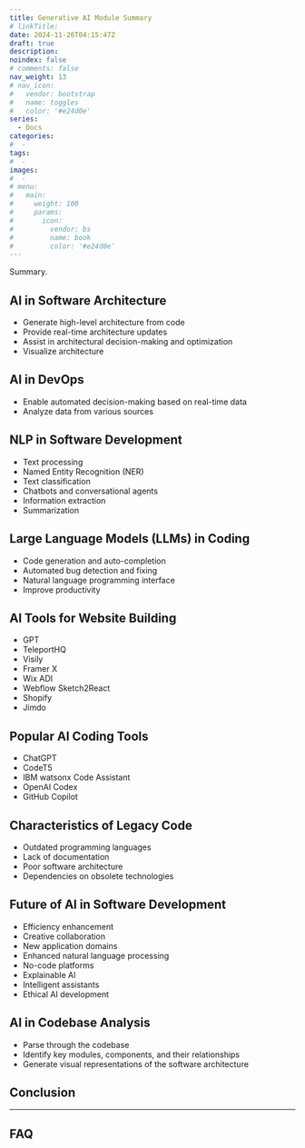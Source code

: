 ```yaml
---
title: Generative AI Module Summary
# linkTitle:
date: 2024-11-26T04:15:47Z
draft: true
description:
noindex: false
# comments: false
nav_weight: 13
# nav_icon:
#   vendor: bootstrap
#   name: toggles
#   color: '#e24d0e'
series:
  - Docs
categories:
#  -
tags:
#  -
images:
#  -
# menu:
#   main:
#     weight: 100
#     params:
#       icon:
#         vendor: bs
#         name: book
#         color: '#e24d0e'
---
```


Summary.

<!--More-->

## AI in Software Architecture

- Generate high-level architecture from code
- Provide real-time architecture updates
- Assist in architectural decision-making and optimization
- Visualize architecture

## AI in DevOps

- Enable automated decision-making based on real-time data
- Analyze data from various sources

## NLP in Software Development

- Text processing
- Named Entity Recognition (NER)
- Text classification
- Chatbots and conversational agents
- Information extraction
- Summarization

## Large Language Models (LLMs) in Coding

- Code generation and auto-completion
- Automated bug detection and fixing
- Natural language programming interface
- Improve productivity

## AI Tools for Website Building

- GPT
- TeleportHQ
- Visily
- Framer X
- Wix ADI
- Webflow Sketch2React
- Shopify
- Jimdo

## Popular AI Coding Tools

- ChatGPT
- CodeT5
- IBM watsonx Code Assistant
- OpenAI Codex
- GitHub Copilot

## Characteristics of Legacy Code

- Outdated programming languages
- Lack of documentation
- Poor software architecture
- Dependencies on obsolete technologies

## Future of AI in Software Development

- Efficiency enhancement
- Creative collaboration
- New application domains
- Enhanced natural language processing
- No-code platforms
- Explainable AI
- Intelligent assistants
- Ethical AI development

## AI in Codebase Analysis

- Parse through the codebase
- Identify key modules, components, and their relationships
- Generate visual representations of the software architecture

## Conclusion

---

## FAQ
